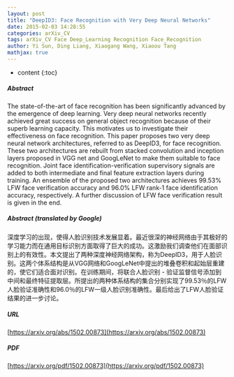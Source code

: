 ```yaml
---
layout: post
title: "DeepID3: Face Recognition with Very Deep Neural Networks"
date: 2015-02-03 14:28:55
categories: arXiv_CV
tags: arXiv_CV Face Deep_Learning Recognition Face_Recognition
author: Yi Sun, Ding Liang, Xiaogang Wang, Xiaoou Tang
mathjax: true
---
```


* content
{:toc}

##### Abstract
The state-of-the-art of face recognition has been significantly advanced by the emergence of deep learning. Very deep neural networks recently achieved great success on general object recognition because of their superb learning capacity. This motivates us to investigate their effectiveness on face recognition. This paper proposes two very deep neural network architectures, referred to as DeepID3, for face recognition. These two architectures are rebuilt from stacked convolution and inception layers proposed in VGG net and GoogLeNet to make them suitable to face recognition. Joint face identification-verification supervisory signals are added to both intermediate and final feature extraction layers during training. An ensemble of the proposed two architectures achieves 99.53% LFW face verification accuracy and 96.0% LFW rank-1 face identification accuracy, respectively. A further discussion of LFW face verification result is given in the end.

##### Abstract (translated by Google)
深度学习的出现，使得人脸识别技术发展显着。最近很深的神经网络由于其极好的学习能力而在通用目标识别方面取得了巨大的成功。这激励我们调查他们在面部识别上的有效性。本文提出了两种深度神经网络架构，称为DeepID3，用于人脸识别。这两个体系结构是从VGG网络和GoogLeNet中提出的堆叠卷积和起始层重建的，使它们适合面对识别。在训练期间，将联合人脸识别 - 验证监督信号添加到中间和最终特征提取层。所提出的两种体系结构的集合分别实现了99.53％的LFW人脸验证准确性和96.0％的LFW一级人脸识别准确性。最后给出了LFW人脸验证结果的进一步讨论。

##### URL
[https://arxiv.org/abs/1502.00873](https://arxiv.org/abs/1502.00873)

##### PDF
[https://arxiv.org/pdf/1502.00873](https://arxiv.org/pdf/1502.00873)

